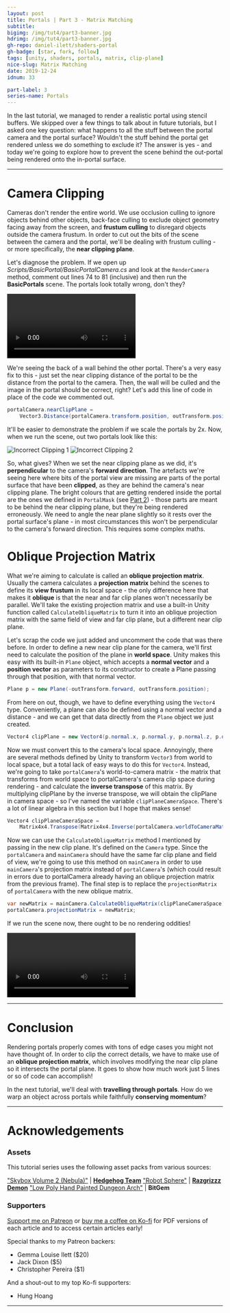 ```yaml
---
layout: post
title: Portals | Part 3 - Matrix Matching
subtitle:
bigimg: /img/tut4/part3-banner.jpg
hdrimg: /img/tut4/part3-banner.jpg
gh-repo: daniel-ilett/shaders-portal
gh-badge: [star, fork, follow]
tags: [unity, shaders, portals, matrix, clip-plane]
nice-slug: Matrix Matching
date: 2019-12-24
idnum: 33

part-label: 3
series-name: Portals
---
```


In the last tutorial, we managed to render a realistic portal using stencil buffers. We skipped over a few things to talk about in future tutorials, but I asked one key question: what happens to all the stuff between the portal camera and the portal surface? Wouldn't the stuff behind the portal get rendered unless we do something to exclude it? The answer is yes - and today we're going to explore how to prevent the scene behind the out-portal being rendered onto the in-portal surface.

<hr/>

# Camera Clipping

Cameras don't render the entire world. We use occlusion culling to ignore objects behind other objects, back-face culling to exclude object geometry facing away from the screen, and **frustum culling** to disregard objects outside the camera frustum. In order to cut out the bits of the scene between the camera and the portal, we'll be dealing with frustum culling - or more specifically, the **near clipping plane**.

Let's diagnose the problem. If we open up *Scripts/BasicPortal/BasicPortalCamera.cs* and look at the `RenderCamera` method, comment out lines 74 to 81 (inclusive) and then run the **BasicPortals** scene. The portals look totally wrong, don't they?

<div class="embed-responsive embed-responsive-16by9">
<video loop autoplay class="lazyload embed-responsive-item">
    <source src="/img/tut4/part3-no-near-clip.mp4" type="video/mp4">
    Your browser does not support the video tag.
</video>
</div>

We're seeing the back of a wall behind the other portal. There's a very easy fix to this - just set the near clipping distance of the portal to be the distance from the portal to the camera. Then, the wall will be culled and the image in the portal should be correct, right? Let's add this line of code in place of the code we commented out.

~~~csharp
portalCamera.nearClipPlane = 
    Vector3.Distance(portalCamera.transform.position, outTransform.position);
~~~

It'll be easier to demonstrate the problem if we scale the portals by 2x. Now, when we run the scene, out two portals look like this:

<img data-src="/img/tut4/part3-wrong-clip-1.jpg" class="center-image lazyload" alt="Incorrect Clipping 1">

<img data-src="/img/tut4/part3-wrong-clip-2.jpg" class="center-image lazyload" alt="Incorrect Clipping 2">

So, what gives? When we set the near clipping plane as we did, it's **perpendicular** to the camera's **forward direction**. The artefacts we're seeing here where bits of the portal view are missing are parts of the portal surface that have been **clipped**, as they are behind the camera's near clipping plane. The bright colours that are getting rendered inside the portal are the ones we defined in `PortalMask` (see [Part 2](https://danielilett.com/2019-12-14-tut4-2-portal-rendering/)) - those parts are meant to be behind the near clipping plane, but they're being rendered erroneously. We need to angle the near plane slightly so it rests over the portal surface's plane - in most circumstances this won't be perpendicular to the camera's forward direction. This requires some complex maths.

# Oblique Projection Matrix

What we're aiming to calculate is called an **oblique projection matrix**. Usually the camera calculates a **projection matrix** behind the scenes to define its **view frustum** in its local space - the only difference here that makes it **oblique** is that the near and far clip planes won't necessarily be parallel. We'll take the existing projection matrix and use a built-in Unity function called `CalculateObliqueMatrix` to turn it into an oblique projection matrix with the same field of view and far clip plane, but a different near clip plane.

Let's scrap the code we just added and uncomment the code that was there before. In order to define a new near clip plane for the camera, we'll first need to calculate the position of the plane in **world space**. Unity makes this easy with its built-in `Plane` object, which accepts a **normal vector** and a **position vector** as parameters to its constructor to create a Plane passing through that position, with that normal vector.

~~~csharp
Plane p = new Plane(-outTransform.forward, outTransform.position);
~~~

From here on out, though, we have to define everything using the `Vector4` type. Conveniently, a plane can also be defined using a normal vector and a distance - and we can get that data directly from the `Plane` object we just created.

~~~csharp
Vector4 clipPlane = new Vector4(p.normal.x, p.normal.y, p.normal.z, p.distance);
~~~

Now we must convert this to the camera's local space. Annoyingly, there are several methods defined by Unity to transform `Vector3` from world to local space, but a total lack of easy ways to do this for `Vector4`. Instead, we're going to take `portalCamera`'s world-to-camera matrix - the matrix that transforms from world space to portalCamera's camera clip space during rendering - and calculate the **inverse transpose** of this matrix. By multiplying clipPlane by the inverse transpose, we will obtain the clipPlane in camera space - so I've named the variable `clipPlaneCameraSpace`. There's a lot of linear algebra in this section but I hope that makes sense! 

~~~csharp
Vector4 clipPlaneCameraSpace =
    Matrix4x4.Transpose(Matrix4x4.Inverse(portalCamera.worldToCameraMatrix)) * clipPlane;
~~~

Now we can use the `CalculateObliqueMatrix` method I mentioned by passing in the new clip plane. It's defined on the `Camera` type. Since the `portalCamera` and `mainCamera` should have the same far clip plane and field of view, we're going to use this method on `mainCamera` in order to use `mainCamera`'s projection matrix instead of `portalCamera`'s (which could result in errors due to portalCamera already having an oblique projection matrix from the previous frame). The final step is to replace the `projectionMatrix` of `portalCamera` with the new oblique matrix.

~~~csharp
var newMatrix = mainCamera.CalculateObliqueMatrix(clipPlaneCameraSpace);
portalCamera.projectionMatrix = newMatrix;
~~~

If we run the scene now, there ought to be no rendering oddities!

<div class="embed-responsive embed-responsive-16by9">
<video loop autoplay class="lazyload embed-responsive-item">
    <source src="/img/tut4/part3-correct-clip.mp4" type="video/mp4">
    Your browser does not support the video tag.
</video>
</div>

<hr/>

# Conclusion

Rendering portals properly comes with tons of edge cases you might not have thought of. In order to clip the correct details, we have to make use of an **oblique projection matrix**, which involves modifying the near clip plane so it intersects the portal plane. It goes to show how much work just 5 lines or so of code can accomplish!

In the next tutorial, we'll deal with **travelling through portals**. How do we warp an object across portals while faithfully **conserving momentum**?

<hr/>

# Acknowledgements

### Assets

This tutorial series uses the following asset packs from various sources:

["Skybox Volume 2 (Nebula)"](https://assetstore.unity.com/packages/2d/textures-materials/sky/skybox-volume-2-nebula-3392) | [**Hedgehog Team**](https://assetstore.unity.com/publishers/1351)
["Robot Sphere"](https://assetstore.unity.com/packages/3d/characters/robots/robot-sphere-136226) | [**Razgrizzz Demon**](https://assetstore.unity.com/publishers/27109)
["Low Poly Hand Painted Dungeon Arch"](https://sketchfab.com/3d-models/low-poly-hand-painted-dungeon-arch-0040f94c8efd43639d8010874e4fefb6) | **BitGem**

### Supporters

[Support me on Patreon](https://www.patreon.com/danielilett) or [buy me a coffee on Ko-fi](https://ko-fi.com/danielilett) for PDF versions of each article and to access certain articles early!

Special thanks to my Patreon backers:

- Gemma Louise Ilett ($20)
- Jack Dixon ($5)
- Christopher Pereira ($1)

And a shout-out to my top Ko-fi supporters:

- Hung Hoang

<hr/>
